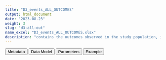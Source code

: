 ```yaml
---
title: "D3_events_ALL_OUTCOMES"
output: html_document
date: "2023-08-23"
weight: 3
slug: "d3-all-out"
name_excel: "D3_events_ALL_OUTCOMES.xlsx"
description: "contains the outcomes observed in the study population, including negative outcomes but excluding covid"
---
```


<script src="/rmarkdown-libs/core-js/shim.min.js"></script>
<script src="/rmarkdown-libs/react/react.min.js"></script>
<script src="/rmarkdown-libs/react/react-dom.min.js"></script>
<script src="/rmarkdown-libs/reactwidget/react-tools.js"></script>
<script src="/rmarkdown-libs/htmlwidgets/htmlwidgets.js"></script>
<link href="/rmarkdown-libs/reactable/reactable.css" rel="stylesheet" />
<script src="/rmarkdown-libs/reactable-binding/reactable.js"></script>
<div class="tab">
<button class="tablinks" onclick="openCity(event, &#39;Metadata&#39;)" id="defaultOpen">Metadata</button>
<button class="tablinks" onclick="openCity(event, &#39;Data Model&#39;)">Data Model</button>
<button class="tablinks" onclick="openCity(event, &#39;Parameters&#39;)">Parameters</button>
<button class="tablinks" onclick="openCity(event, &#39;Example&#39;)">Example</button>
</div>
<div id="Metadata" class="tabcontent">
<div id="htmlwidget-1" class="reactable html-widget " style="width:auto;height:600px;"></div>
<script type="application/json" data-for="htmlwidget-1">{"x":{"tag":{"name":"Reactable","attribs":{"data":{"medatata_name":["Name of the dataset","Content of the dataset","Unit of observation","Dataset where the list of UoOs is fully listed and with 1 record per UoO","How many observations per UoO","Variables capturing the UoO","Primary key","Parameters",null,null,null,null,null,null,null,null,null,null,null,null],"metadata_content":["D3_events_ALL_outcomes","contains the outcomes observed in the study population, including negative outcomes but excluding covid","a person in the study population D4_study_population","D4_study_population","as many as the observed outcomes, starting 365 days before study_entry_date, >= 0","person_id",null,null,null,null,null,null,null,null,null,null,null,null,null,null]},"columns":[{"id":"medatata_name","name":"medatata_name","type":"character"},{"id":"metadata_content","name":"metadata_content","type":"character"}],"sortable":false,"searchable":true,"pagination":false,"highlight":true,"bordered":true,"striped":true,"style":{"maxWidth":1800},"height":"600px","dataKey":"c2fcf246d9b2d57bccc5ef841e2f95ca"},"children":[]},"class":"reactR_markup"},"evals":[],"jsHooks":[]}</script>
</div>
<div id="Data Model" class="tabcontent">
<div id="htmlwidget-2" class="reactable html-widget " style="width:auto;height:600px;"></div>
<script type="application/json" data-for="htmlwidget-2">{"x":{"tag":{"name":"Reactable","attribs":{"data":{"VarName":["person_id","date","type_outcome","meaning_renamed","codvar","event_record_vocabulary",null,null,null,null,null,null,null,null,null,null,null,null,null,null],"Description":["unique person identifier",null,null,null,null,null,null,null,null,null,null,null,null,null,null,null,null,null,null,null],"Format":["character","date","categorical","categorical","categorical","categorical",null,null,null,null,null,null,null,null,null,null,null,null,null,null],"Vocabulary":["from cdm persons",null,"the vocabulary is the content of the list \r\nc(OUTCOME_variables, CONTROL_variables,\"DEATH\"), that is,\r\nB_COAGDIS_AESI B_DIC_AESI B_HAEMOPHAGOLYNPHOHISTIO_AESI B_ITP_AESI B_TTS_AESI C_ARRH_AESI C_CAD_AESI C_MYOCARD_AESI C_PERICARD_AESI D_LIVERACUTE_AESI D_PANCRACUTE_AESI E_DM1_AESI E_THYROIDAUTOIMM_AESI E_THYROIDSUBACUTE_AESI G_KIACUTE_AESI Im_ANAPHYLAXIS_AESI Im_KAWASAKI_AESI M_RHABDOMYOLISIS_AESI N_ADEM_AESI N_BELLP_AESI N_CONVULGEN_AESI N_CVST_AESI N_GBS_AESI N_HEARINGLOSS_AESI N_MENINGOENC_AESI N_MYELITISTRANSV_AESI N_NARCOLEPSY_AESI N_STROKEHEMO_AESI O_DEATHSUDDEN_AESI O_MIS_AESI R_ARDS_AESI Sk_ERYTHMULTI_AESI Sk_SCAR_AESI SO_ANOSMIAAGEUSIA_AESI V_CHILBLAIN_AESI V_MICROANGIO_AESI V_THROMBOSISARTERIALALGOR_AESI V_VASCULITISSINGLEORG_AESI V_VTEALGORITHM_AESI C_VALVULAR_AESI D_DIVERTICULITIS_AESI D_GALLSTONES_AESI D_LIVERCIRRHOSIS_AESI E_GOUT_AESI G_UTI_AESI I_CLOSTRIDIUMD_AESI I_INFLUENZA_AESI Im_SJOGRENS_AESI M_FRACTURES_AESI M_OSTEOARTHRITIS_AESI M_OSTEOMYELITIS_AESI M_REACTIVEARTHRITIS_AESI Ment_ORGPSYCHOSIS_AESI N_TRIGEMINALNEURALGIA_AESI SO_CONJUNCTIVITIS_AESI SO_OTITISEXT_AESI V_RENOVASCULAR_AESI,DEATH","meanings of the EVENTS table of the data source, vocabulary in the INSTANCE table","the vocabulary is the codelist stored in concept_set_codes_our_study[[type_outcome]]","ICD9CM\r\nICD10\r\nSNOMED",null,null,null,null,null,null,null,null,null,null,null,null,null,null],"Parameters":[null,null,null,null,"if algorithm[type_outcome] == simple then: code in the record\r\notherwise: specified by the algorithm",null,null,null,null,null,null,null,null,null,null,null,null,null,null,null],"Notes and examples":[null,null,null,"in some data sources, in the previous steps some meanings have been discarded, based on a list specified in the parameter select_meanings_AESI which is assigned in 07_algorithm",null,null,null,null,null,null,null,null,null,null,null,null,null,null,null,null],"Source tables and variables":[null,null,null,null,null,null,null,null,null,null,null,null,null,null,null,null,null,null,null,null],"Retrieved":["yes","yes","yes","yes","yes","yes",null,null,null,null,null,null,null,null,null,null,null,null,null,null],"Calculated":[null,null,null,null,null,null,null,null,null,null,null,null,null,null,null,null,null,null,null,null],"Algorithm_id":[null,null,null,null,null,null,null,null,null,null,null,null,null,null,null,null,null,null,null,null],"Rule":[null,null,null,null,null,null,null,null,null,null,null,null,null,null,null,null,null,null,null,null]},"columns":[{"id":"VarName","name":"VarName","type":"character"},{"id":"Description","name":"Description","type":"character"},{"id":"Format","name":"Format","type":"character"},{"id":"Vocabulary","name":"Vocabulary","type":"character"},{"id":"Parameters","name":"Parameters","type":"character"},{"id":"Notes and examples","name":"Notes and examples","type":"character"},{"id":"Source tables and variables","name":"Source tables and variables","type":"logical"},{"id":"Retrieved","name":"Retrieved","type":"character"},{"id":"Calculated","name":"Calculated","type":"logical"},{"id":"Algorithm_id","name":"Algorithm_id","type":"logical"},{"id":"Rule","name":"Rule","type":"logical"}],"sortable":false,"searchable":true,"pagination":false,"highlight":true,"bordered":true,"striped":true,"style":{"maxWidth":1800},"height":"600px","dataKey":"60c702024e676cc30aa2778d001b43c2"},"children":[]},"class":"reactR_markup"},"evals":[],"jsHooks":[]}</script>
</div>
<div id="Parameters" class="tabcontent">
<div id="htmlwidget-3" class="reactable html-widget " style="width:auto;height:600px;"></div>
<script type="application/json" data-for="htmlwidget-3">{"x":{"tag":{"name":"Reactable","attribs":{"data":{"parameter in the variable name":[null,null,null,null,null,null,null,null,null,null,null,null,null,null,null,null,null,null,null,null],"values":[null,null,null,null,null,null,null,null,null,null,null,null,null,null,null,null,null,null,null,null],"name of macro":[null,null,null,null,null,null,null,null,null,null,null,null,null,null,null,null,null,null,null,null]},"columns":[{"id":"parameter in the variable name","name":"parameter in the variable name","type":"logical"},{"id":"values","name":"values","type":"logical"},{"id":"name of macro","name":"name of macro","type":"logical"}],"sortable":false,"searchable":true,"pagination":false,"highlight":true,"bordered":true,"striped":true,"style":{"maxWidth":1800},"height":"600px","dataKey":"f545894952d01490ab535e7af1d88bc2"},"children":[]},"class":"reactR_markup"},"evals":[],"jsHooks":[]}</script>
</div>
<div id="Example" class="tabcontent">
<div id="htmlwidget-4" class="reactable html-widget " style="width:auto;height:600px;"></div>
<script type="application/json" data-for="htmlwidget-4">{"x":{"tag":{"name":"Reactable","attribs":{"data":{"person_id":["P00079","P00869","P00983","P00983","P00983","P01668","P01668","P01668","P01668","P01818","P01818","P01818","P01818","P01441","P01441","P01587","P02245","P07158","P07158","P07158"],"date":["2019-06-11T00:00:00Z","2019-11-21T00:00:00Z","2020-03-29T00:00:00Z","2020-02-09T00:00:00Z","2020-03-29T00:00:00Z","2019-09-15T00:00:00Z","2019-09-15T00:00:00Z","2019-09-19T00:00:00Z","2019-09-19T00:00:00Z","2019-04-28T00:00:00Z","2019-04-28T00:00:00Z","2019-05-02T00:00:00Z","2019-05-02T00:00:00Z","2018-07-30T00:00:00Z","2018-07-13T00:00:00Z","2020-01-09T00:00:00Z","2019-08-28T00:00:00Z","2021-05-14T00:00:00Z","2021-05-30T00:00:00Z","2021-05-05T00:00:00Z"],"type_outcome":["B_COAGDIS_AESI","B_COAGDIS_AESI","B_COAGDIS_AESI","B_TTS_AESI","B_TTS_AESI","B_TTS_AESI","B_TTS_AESI","B_TTS_AESI","B_TTS_AESI","B_TTS_AESI","B_TTS_AESI","B_TTS_AESI","B_TTS_AESI","C_ARRH_AESI","C_ARRH_AESI","C_ARRH_AESI","C_ARRH_AESI","C_CAD_AESI","C_CAD_AESI","C_CAD_AESI"],"meaning_renamed":["hospitalisation_primary","emergency_room_diagnosis","emergency_room_diagnosis","hospitalisation_primary","emergency_room_diagnosis","emergency_room_diagnosis","emergency_room_diagnosis","hospitalisation_primary","hospitalisation_primary","hospitalisation_primary","hospitalisation_primary","hospitalisation_primary","hospitalisation_primary","exemption","exemption","emergency_room_diagnosis","emergency_room_diagnosis","emergency_room_diagnosis","emergency_room_diagnosis","hospitalisation_primary"],"codvar":[325,41519,43491,43401,43491,41519,41519,41519,41519,43491,43491,43401,43401,427,427,42731,42731,41091,41091,41031],"event_record_vocabulary":["ICD9CM","ICD9CM","ICD9CM","ICD9CM","ICD9CM","ICD9CM","ICD9CM","ICD9CM","ICD9CM","ICD9CM","ICD9CM","ICD9CM","ICD9CM","ICD9CM","ICD9CM","ICD9CM","ICD9CM","ICD9CM","ICD9CM","ICD9CM"]},"columns":[{"id":"person_id","name":"person_id","type":"character"},{"id":"date","name":"date","type":"Date"},{"id":"type_outcome","name":"type_outcome","type":"character"},{"id":"meaning_renamed","name":"meaning_renamed","type":"character"},{"id":"codvar","name":"codvar","type":"numeric"},{"id":"event_record_vocabulary","name":"event_record_vocabulary","type":"character"}],"sortable":false,"searchable":true,"pagination":false,"highlight":true,"bordered":true,"striped":true,"style":{"maxWidth":1800},"height":"600px","dataKey":"8e942e7c85064104b5ad25c93c1302b3"},"children":[]},"class":"reactR_markup"},"evals":[],"jsHooks":[]}</script>
</div>
